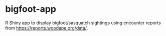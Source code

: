 # bigfoot-app
R Shiny app to display bigfoot/sasquatch sightings using encounter reports from https://reports.woodape.org/data/. 